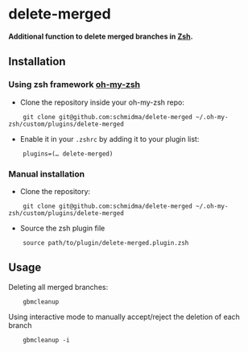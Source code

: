 delete-merged
=============
**Additional function to delete merged branches in [Zsh](http://www.zsh.org).**

## Installation

### Using zsh framework [oh-my-zsh](http://github.com/robbyrussell/oh-my-zsh)

* Clone the repository inside your oh-my-zsh repo:

```
    git clone git@github.com:schmidma/delete-merged ~/.oh-my-zsh/custom/plugins/delete-merged
```

* Enable it in your `.zshrc` by adding it to your plugin list:

```
    plugins=(… delete-merged)
```


### Manual installation

* Clone the repository:

```
    git clone git@github.com:schmidma/delete-merged ~/.oh-my-zsh/custom/plugins/delete-merged
```

* Source the zsh plugin file

```
    source path/to/plugin/delete-merged.plugin.zsh
```


## Usage

Deleting all merged branches:

```
    gbmcleanup
```

Using interactive mode to manually accept/reject the deletion of each branch

```
    gbmcleanup -i
```
